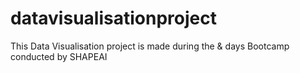 # datavisualisationproject
This Data Visualisation project is made during the & days Bootcamp conducted by SHAPEAI
